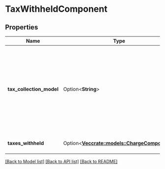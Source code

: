 # TaxWithheldComponent

## Properties

Name | Type | Description | Notes
------------ | ------------- | ------------- | -------------
**tax_collection_model** | Option<**String**> | The tax collection model applied to the item.  Possible values:  * MarketplaceFacilitator - Tax is withheld and remitted to the taxing authority by Amazon on behalf of the seller.  * Standard - Tax is paid to the seller and not remitted to the taxing authority by Amazon. | [optional]
**taxes_withheld** | Option<[**Vec<crate::models::ChargeComponent>**](ChargeComponent.md)> | A list of charge information on the seller's account. | [optional]

[[Back to Model list]](../README.md#documentation-for-models) [[Back to API list]](../README.md#documentation-for-api-endpoints) [[Back to README]](../README.md)


